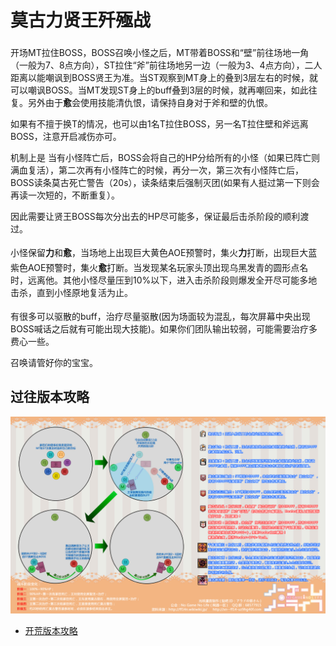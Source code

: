 # 莫古力贤王歼殛战

开场<img class="no-zoom sm-icon" :src="$withBase('/images/jobs/tank.png')" height="20">MT拉住BOSS，BOSS召唤小怪之后，MT带着BOSS和“壁”前往场地一角（一般为7、8点方向），ST拉住“斧”前往场地另一边（一般为3、4点方向），二人距离以能嘲讽到BOSS贤王为准。当ST观察到MT身上的<Status :id="474" name="王室鼓舞" :stack="2"/>叠到3层左右的时候，就可以嘲讽BOSS。当MT发现ST身上的<Status :id="474" name="王室鼓舞" :stack="2"/>buff叠到3层的时候，就再嘲回来，如此往复。另外由于**愈**会使用技能清仇恨，请保持自身对于斧和壁的仇恨。

如果有不擅于换T的情况，也可以由1名T拉住BOSS，另一名T拉住壁和斧远离BOSS，注意开启减伤亦可。

机制上是 当有小怪阵亡后，BOSS会将自己的HP分给所有的小怪（如果已阵亡则满血复活），第二次再有小怪阵亡的时候，再分一次，第三次有小怪阵亡后，BOSS读条莫古死亡警告（20s），读条结束后强制灭团(如果有人挺过第一下则会再读一次短的，不断重复）。

因此需要让贤王BOSS每次分出去的HP尽可能多，保证最后击杀阶段的顺利渡过。

小怪保留**力**和**愈**，当场地上出现巨大黄色AOE预警时，<img class="no-zoom sm-icon" :src="$withBase('/images/jobs/dps.png')" height="20">集火**力**打断，出现巨大蓝紫色AOE预警时，<img class="no-zoom sm-icon" :src="$withBase('/images/jobs/dps.png')" height="20">集火**愈**打断。当发现某名玩家头顶出现乌黑发青的圆形点名时，远离他。其他小怪尽量压到10%以下，进入击杀阶段则爆发全开尽可能多地击杀，直到小怪原地复活为止。

有很多可以驱散的buff，<img class="no-zoom sm-icon" :src="$withBase('/images/jobs/healer.png')" height="20">治疗尽量驱散(因为场面较为混乱，每次屏幕中央出现BOSS喊话之后就有可能出现大技能)。如果你们团队输出较弱，可能需要治疗多费心一些。

召唤请管好你的宝宝。

## 过往版本攻略

<img src="./duty.assets/67.jpg" width="600px" />

* [开荒版本攻略](http://ff14.17173.com/content/2014-07-13/20140713000745799.shtml)
